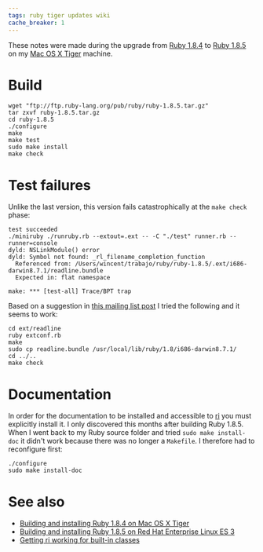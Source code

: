 ```yaml
---
tags: ruby tiger updates wiki
cache_breaker: 1
---
```


These notes were made during the upgrade from [Ruby 1.8.4](/wiki/Ruby_1.8.4) to [Ruby 1.8.5](/wiki/Ruby_1.8.5) on my [Mac OS X Tiger](/wiki/Mac_OS_X_Tiger) machine.

# Build

    wget "ftp://ftp.ruby-lang.org/pub/ruby/ruby-1.8.5.tar.gz"
    tar zxvf ruby-1.8.5.tar.gz
    cd ruby-1.8.5
    ./configure
    make
    make test
    sudo make install
    make check

# Test failures

Unlike the last version, this version fails catastrophically at the `make check` phase:

    test succeeded
    ./miniruby ./runruby.rb --extout=.ext -- -C "./test" runner.rb --runner=console
    dyld: NSLinkModule() error
    dyld: Symbol not found: _rl_filename_completion_function
      Referenced from: /Users/wincent/trabajo/ruby/ruby-1.8.5/.ext/i686-darwin8.7.1/readline.bundle
      Expected in: flat namespace

    make: *** [test-all] Trace/BPT trap

Based on a suggestion in [this mailing list post](http://blade.nagaokaut.ac.jp/cgi-bin/scat.rb/ruby/ruby-core/5118) I tried the following and it seems to work:

    cd ext/readline
    ruby extconf.rb
    make
    sudo cp readline.bundle /usr/local/lib/ruby/1.8/i686-darwin8.7.1/
    cd ../..
    make check

# Documentation

In order for the documentation to be installed and accessible to [ri](/wiki/ri) you must explicitly install it. I only discovered this months after building Ruby 1.8.5. When I went back to my Ruby source folder and tried `sudo make install-doc` it didn't work because there was no longer a `Makefile`. I therefore had to reconfigure first:

    ./configure
    sudo make install-doc

# See also

-   [Building and installing Ruby 1.8.4 on Mac OS X Tiger](/wiki/Building_and_installing_Ruby_1.8.4_on_Mac_OS_X_Tiger)
-   [Building and installing Ruby 1.8.5 on Red Hat Enterprise Linux ES 3](/wiki/Building_and_installing_Ruby_1.8.5_on_Red_Hat_Enterprise_Linux_ES_3)
-   [Getting ri working for built-in classes](/wiki/Getting_ri_working_for_built-in_classes)
